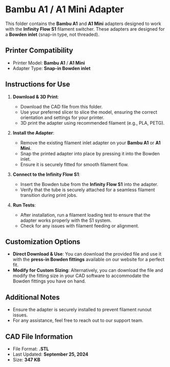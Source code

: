 # Bambu A1 / A1 Mini Adapter

This folder contains the **Bambu A1** and **A1 Mini** adapters designed to work with the **Infinity Flow S1** filament switcher. These adapters are designed for a **Bowden inlet** (snap-in type, not threaded).

## Printer Compatibility
- Printer Model: **Bambu A1** / **A1 Mini**
- Adapter Type: **Snap-in Bowden inlet**

## Instructions for Use

1. **Download & 3D Print**:
   - Download the CAD file from this folder.
   - Use your preferred slicer to slice the model, ensuring the correct orientation and settings for your printer.
   - 3D print the adapter using recommended filament (e.g., PLA, PETG).

2. **Install the Adapter**:
   - Remove the existing filament inlet adapter on your **Bambu A1** or **A1 Mini**.
   - Snap the printed adapter into place by pressing it into the Bowden inlet.
   - Ensure it is securely fitted for smooth filament flow.

3. **Connect to the Infinity Flow S1**:
   - Insert the Bowden tube from the **Infinity Flow S1** into the adapter.
   - Verify that the tube is securely attached for a seamless filament transition during print jobs.

4. **Run Tests**:
   - After installation, run a filament loading test to ensure that the adapter works properly with the S1 system.
   - Check for any issues with filament feeding or alignment.

## Customization Options

- **Direct Download & Use**: You can download the provided file and use it with the **press-in Bowden fittings** available on our website for a perfect fit.
- **Modify for Custom Sizing**: Alternatively, you can download the file and modify the fitting size in your CAD software to accommodate the Bowden fittings you have on hand.

## Additional Notes
- Ensure the adapter is securely installed to prevent filament runout issues.
- For any assistance, feel free to reach out to our support team.

## CAD File Information
- File Format: **.STL**
- Last Updated: **September 25, 2024**
- Size: **347 KB**
